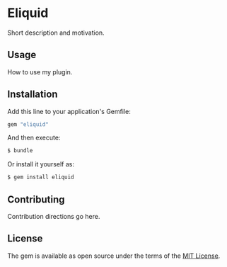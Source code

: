 # Eliquid
Short description and motivation.

## Usage
How to use my plugin.

## Installation
Add this line to your application's Gemfile:

```ruby
gem "eliquid"
```

And then execute:
```bash
$ bundle
```

Or install it yourself as:
```bash
$ gem install eliquid
```

## Contributing
Contribution directions go here.

## License
The gem is available as open source under the terms of the [MIT License](https://opensource.org/licenses/MIT).
